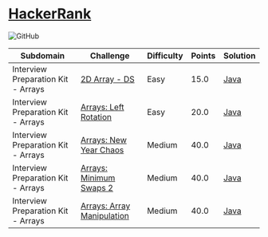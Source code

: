 # [HackerRank](https://www.hackerrank.com/)
![GitHub](https://img.shields.io/github/license/mashape/apistatus.svg?style=for-the-badge)

| Subdomain       |  Challenge      | Difficulty      |  Points         | Solution
|---------------- | --------------- | --------------- | --------------- | -------- |
Interview Preparation Kit - Arrays | [2D Array - DS](https://www.hackerrank.com/challenges/2d-array/problem) | Easy | 15.0 | [Java](./src/main/java/algorithms/arrays/HourGlass.java)
Interview Preparation Kit - Arrays | [Arrays: Left Rotation](https://www.hackerrank.com/challenges/ctci-array-left-rotation) | Easy | 20.0 | [Java](./src/main/java/algorithms/arrays/LeftRotation.java)
Interview Preparation Kit - Arrays | [Arrays: New Year Chaos](https://www.hackerrank.com/challenges/new-year-chaos/problem) | Medium | 40.0 | [Java](./src/main/java/algorithms/arrays/New_Year_Chaos.java)
Interview Preparation Kit - Arrays | [Arrays: Minimum Swaps 2](https://www.hackerrank.com/challenges/minimum-swaps-2/problem) | Medium | 40.0 | [Java](./src/main/java/algorithms/arrays/MinimumSwaps2.java)
Interview Preparation Kit - Arrays | [Arrays: Array Manipulation](https://www.hackerrank.com/challenges/crush/problem) | Medium | 40.0 | [Java](./src/main/java/algorithms/arrays/ArrayManipulation.java)
